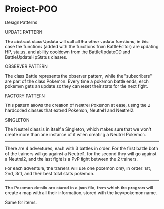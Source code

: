 # Proiect-POO

Design Patterns

UPDATE PATTERN

The abstract class Update will call all the other update functions, in this
case the functions (added with the functions from BattleEditor) are updating
HP, status, and ability cooldown from the BattleUpdateCD and
BattleUpdateHpStatus classes.

OBSERVER PATTERN

The class Battle represents the observer pattern, while the "subscribers" are
part of the class Pokemon. Every time a pokemon battle ends, each pokemon
gets an update so they can reset their stats for the next fight.

FACTORY PATTERN

This pattern allows the creation of Neutrel Pokemon at ease, using the 2
hardcoded classes that extend Pokemon, Neutrel1 and Neutrel2.

SINGLETON

The Neutrel class is in itself a Singleton, which makes sure that we won't
create more than one instance of it when creating a Neutrel Pokemon.

-------------------------

There are 4 adventures, each with 3 battles in order. For the first battle both
of the trainers will go against a Neutrel1, for the second they will go against
a Neutrel2, and the last fight is a PvP fight between the 2 trainers.

For each adventure, the trainers will use one pokemon only, in order: 1st, 2nd,
3rd, and their best total stats pokemon.

-------------------------

The Pokemon details are stored in a json file, from which the program will
create a map with all their information, stored with the key=pokemon name.

Same for items.
